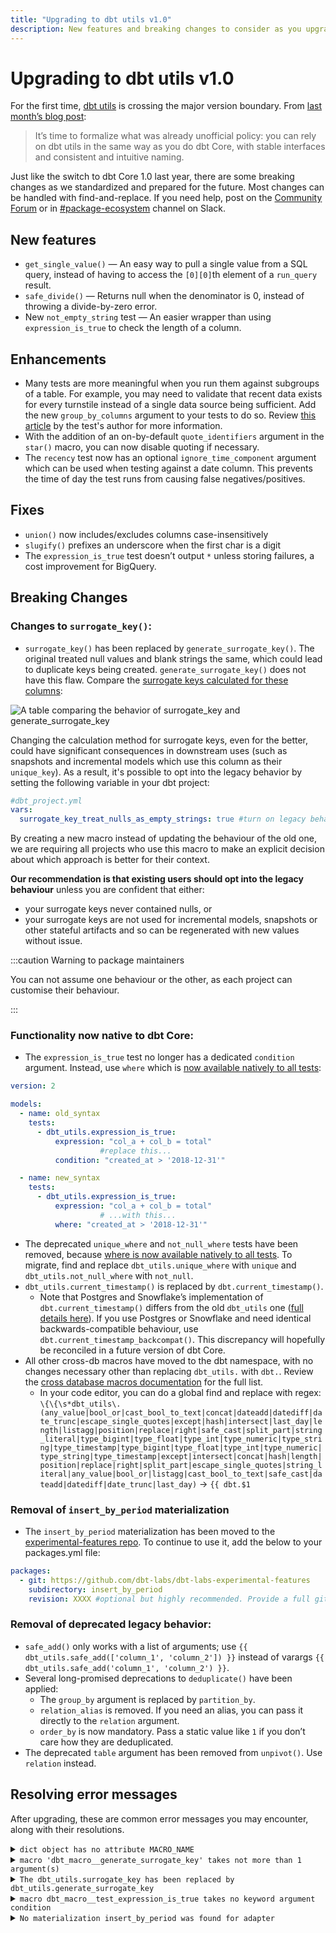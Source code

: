 ```yaml
---
title: "Upgrading to dbt utils v1.0"
description: New features and breaking changes to consider as you upgrade to dbt utils v1.0.
---
```


# Upgrading to dbt utils v1.0

For the first time, [dbt utils](https://hub.getdbt.com/dbt-labs/dbt_utils/latest/) is crossing the major version boundary. From [last month’s blog post](https://www.getdbt.com/blog/announcing-dbt-v1.3-and-utils/): 

> It’s time to formalize what was already unofficial policy: you can rely on dbt utils in the same way as you do dbt Core, with stable interfaces and consistent and intuitive naming.

Just like the switch to dbt Core 1.0 last year, there are some breaking changes as we standardized and prepared for the future. Most changes can be handled with find-and-replace. If you need help, post on the [Community Forum](https://discourse.getdbt.com) or in [#package-ecosystem](https://getdbt.slack.com/archives/CU4MRJ7QB) channel on Slack. 

## New features

- `get_single_value()` &mdash; An easy way to pull a single value from a SQL query, instead of having to access the `[0][0]`th element of a `run_query` result.
- `safe_divide()` &mdash; Returns null when the denominator is 0, instead of throwing a divide-by-zero error.
- New `not_empty_string` test &mdash; An easier wrapper than using `expression_is_true` to check the length of a column.

## Enhancements

- Many tests are more meaningful when you run them against subgroups of a table. For example, you may need to validate that recent data exists for every turnstile instead of a single data source being sufficient. Add the new `group_by_columns` argument to your tests to do so. Review [this article](https://www.emilyriederer.com/post/grouping-data-quality/) by the test's author for more information.
- With the addition of an on-by-default `quote_identifiers` argument in the `star()` macro, you can now disable quoting if necessary.
- The `recency` test now has an optional `ignore_time_component` argument which can be used when testing against a date column. This prevents the time of day the test runs from causing false negatives/positives.

## Fixes

- `union()` now includes/excludes columns case-insensitively
- `slugify()` prefixes an underscore when the first char is a digit
- The `expression_is_true` test doesn’t output `*` unless storing failures, a cost improvement for BigQuery.

## Breaking Changes
### Changes to `surrogate_key()`:

- `surrogate_key()` has been replaced by `generate_surrogate_key()`. The original treated null values and blank strings the same, which could lead to duplicate keys being created.  `generate_surrogate_key()` does not have this flaw. Compare the [surrogate keys calculated for these columns](https://docs.google.com/spreadsheets/d/1qWfdbieUOSgkzdY0kmJ9iCgdqyWccA0R-6EW0EgaMQc/edit#gid=0):

![A table comparing the behavior of surrogate_key and generate_surrogate_key](/img/guides/migration/versions/surrogate_key_behaviour.png)

Changing the calculation method for surrogate keys, even for the better, could have significant consequences in downstream uses (such as snapshots and incremental models which use this column as their `unique_key`). As a result, it's possible to opt into the legacy behavior by setting the following variable in your dbt project:

```yaml
#dbt_project.yml
vars:
  surrogate_key_treat_nulls_as_empty_strings: true #turn on legacy behavior
```

By creating a new macro instead of updating the behaviour of the old one, we are requiring all projects who use this macro to make an explicit decision about which approach is better for their context. 

**Our recommendation is that existing users should opt into the legacy behaviour** unless you are confident that either:

- your surrogate keys never contained nulls, or 
- your surrogate keys are not used for incremental models, snapshots or other stateful artifacts and so can be regenerated with new values without issue.

:::caution Warning to package maintainers

You can not assume one behaviour or the other, as each project can customise their behaviour.

:::

### Functionality now native to dbt Core:
- The `expression_is_true` test no longer has a dedicated `condition` argument. Instead, use `where` which is [now available natively to all tests](https://docs.getdbt.com/reference/resource-configs/where):

```yaml
version: 2

models:
  - name: old_syntax
    tests:
      - dbt_utils.expression_is_true:
          expression: "col_a + col_b = total"
					#replace this...
          condition: "created_at > '2018-12-31'" 

  - name: new_syntax
    tests:
      - dbt_utils.expression_is_true:
          expression: "col_a + col_b = total"
					# ...with this...
          where: "created_at > '2018-12-31'"
```

- The deprecated `unique_where` and `not_null_where` tests have been removed, because [where is now available natively to all tests](https://docs.getdbt.com/reference/resource-configs/where). To migrate, find and replace `dbt_utils.unique_where` with `unique` and `dbt_utils.not_null_where` with `not_null`.
- `dbt_utils.current_timestamp()` is replaced by `dbt.current_timestamp()`. 
  - Note that Postgres and Snowflake’s implementation of `dbt.current_timestamp()` differs from the old `dbt_utils` one ([full details here](https://github.com/dbt-labs/dbt-utils/pull/597#issuecomment-1231074577)). If you use Postgres or Snowflake and need identical backwards-compatible behaviour, use `dbt.current_timestamp_backcompat()`. This discrepancy will hopefully be reconciled in a future version of dbt Core.
- All other cross-db macros have moved to the dbt namespace, with no changes necessary other than replacing `dbt_utils.` with `dbt.`. Review the [cross database macros documentation](https://docs.getdbt.com/reference/dbt-jinja-functions/cross-database-macros) for the full list.
    - In your code editor, you can do a global find and replace with regex: `\{\{\s*dbt_utils\.(any_value|bool_or|cast_bool_to_text|concat|dateadd|datediff|date_trunc|escape_single_quotes|except|hash|intersect|last_day|length|listagg|position|replace|right|safe_cast|split_part|string_literal|type_bigint|type_float|type_int|type_numeric|type_string|type_timestamp|type_bigint|type_float|type_int|type_numeric|type_string|type_timestamp|except|intersect|concat|hash|length|position|replace|right|split_part|escape_single_quotes|string_literal|any_value|bool_or|listagg|cast_bool_to_text|safe_cast|dateadd|datediff|date_trunc|last_day)` → `{{ dbt.$1`
### Removal of `insert_by_period` materialization
- The `insert_by_period` materialization has been moved to the [experimental-features repo](https://github.com/dbt-labs/dbt-labs-experimental-features/tree/main/insert_by_period). To continue to use it, add the below to your packages.yml file:

```yaml
packages:
  - git: https://github.com/dbt-labs/dbt-labs-experimental-features
    subdirectory: insert_by_period
    revision: XXXX #optional but highly recommended. Provide a full git sha hash, e.g. 1c0bfacc49551b2e67d8579cf8ed459d68546e00. If not provided, uses the current HEAD.
```
### Removal of deprecated legacy behavior:
- `safe_add()` only works with a list of arguments; use `{{ dbt_utils.safe_add(['column_1', 'column_2']) }}` instead of varargs `{{ dbt_utils.safe_add('column_1', 'column_2') }}`.
- Several long-promised deprecations to `deduplicate()` have been applied:
    - The `group_by` argument is replaced by `partition_by`.
    - `relation_alias` is removed. If you need an alias, you can pass it directly to the `relation` argument.
    - `order_by` is now mandatory. Pass a static value like `1` if you don’t care how they are deduplicated.
- The deprecated `table` argument has been removed from `unpivot()`. Use `relation` instead.


## Resolving error messages
After upgrading, these are common error messages you may encounter, along with their resolutions.
<details>
	<summary><code>dict object has no attribute MACRO_NAME</code></summary>
	<div>
		<p><b>Cause</b>: No macro called <code>MACRO_NAME</code> exists. This is most likely because the macro has moved to the <code>dbt</code> namespace (see above). It could also be because you haven't run dbt deps or have misspelled a macro's name.</p>
		<p><b>Resolution</b>: For <a href="/reference/dbt-jinja-functions/cross-database-macros">cross-database macros</a>, change <code>dbt_utils.MACRO_NAME()</code> to <code>dbt.MACRO_NAME()</code>.</p>
	</div>
</details>
<details>
	<summary><code>macro 'dbt_macro__generate_surrogate_key' takes not more than 1 argument(s)</code> </summary>
	<div>
		<p><b>Cause</b>: <code>generate_surrogate_key()</code> requires a single argument containing a list of columns, not a set of varargs.</p>
		<p><b>Resolution</b>: Change to <code>dbt_utils.generate_surrogate_key(['column_1', 'column_2'])</code> - note the square brackets. </p>
	</div>
</details>
<details>
	<summary><code>The dbt_utils.surrogate_key has been replaced by dbt_utils.generate_surrogate_key</code></summary>
	<div>
		<p><b>Cause</b>: <code>surrogate_key()</code> has been replaced. </p>
		<p><b>Resolution</b>:
			<ol>
				<li>Decide whether you need to enable backwards compatibility <a href="#changes-to-surrogate_key">as detailed above</a>.</li>
				<li>Find and replace <code>dbt_utils.surrogate_key</code> with <code>dbt_utils.generate_surrogate_key</code>.</li>
			</ol>
		</p>
	</div>
</details>
<details>
	<summary><code>macro dbt_macro__test_expression_is_true takes no keyword argument condition</code></summary>
	<div>
		<p><b>Cause</b>: <code>condition</code> has been removed from the <code>expression_is_true</code> test, now that <code>where</code> is available on all tests automatically.</p>
		<p><b>Resolution</b>: Replace <code>condition</code> with <code>where</code>. </p>
	</div>
</details>
<details>
	<summary><code>No materialization insert_by_period was found for adapter</code></summary>
	<div>
		<p><b>Cause</b>: <code>insert_by_period</code> has moved to the experimental features repo (see above).</p>
		<p><b>Resolution</b>: Install the package as <a href="#removal-of-insert_by_period-materialization">described above</a>. </p>
	</div>
</details>
